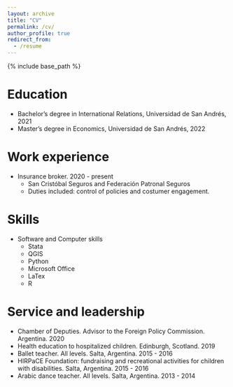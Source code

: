```yaml
---
layout: archive
title: "CV"
permalink: /cv/
author_profile: true
redirect_from:
  - /resume
---
```


{% include base_path %}

Education
======
* Bachelor’s degree in International Relations, Universidad de San Andrés, 2021
* Master’s degree in Economics, Universidad de San Andrés, 2022 

Work experience
======
* Insurance broker. 2020 - present
  * San Cristóbal Seguros and Federación Patronal Seguros
  * Duties included: control of policies and costumer engagement.
  
Skills
======
* Software and Computer skills
  * Stata
  * QGIS
  * Python
  * Microsoft Office
  * LaTex
  * R
  
Service and leadership
======
* Chamber of Deputies. Advisor to the Foreign Policy Commission. Argentina. 2020
* Health education to hospitalized children. Edinburgh, Scotland. 2019
* Ballet teacher. All levels. Salta, Argentina. 2015 - 2016
* HIRPaCE Foundation: fundraising and recreational activities for children with disabilities. Salta, Argentina. 2015 - 2016
* Arabic dance teacher. All levels. Salta, Argentina. 2013 - 2014
